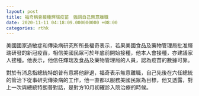 ```yaml
---
layout: post
title: 福奇稱會接種輝瑞疫苗　強調自己無意離職
date: 2020-11-11 04:18:09.000000000 +08:00
categories: rthk
---
```


美國國家過敏症和傳染病研究所所長福奇表示，若果美國食品及藥物管理局批准輝瑞研發的新冠疫苗，相信美國民眾可於年底前開始接種，他本人會接種，亦建議家人接種。他表示，他信任輝瑞及食品及藥物管理局的人員，認為疫苗的數據可靠。

對於有消息指總統特朗普有意將他辭退，福奇表示無意離職，自己先後在六任總統的管治下從事研究傳染病的工作，他一直都以服務美國民眾為目標，他又透露，對上一次與總統特朗普對話，是對方10月初確診入院治療的時候。
